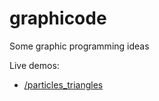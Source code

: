 # graphicode
Some graphic programming ideas

Live demos:

* [/particles_triangles](https://sebalbisu.github.io/graphicode/particles_triangles/index.html)
